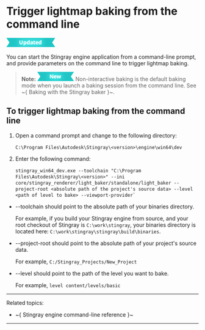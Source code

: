 # Trigger lightmap baking from the command line

![UPDATED](../../../images/updated.png)

You can start the Stingray engine application from a command-line prompt, and provide parameters on the command line to trigger lightmap baking.

>**Note:** [![NEW](../../../images/new.png "What else is new in v1.8?")](../../../release_notes/readme_1.8.html) Non-interactive baking is the default baking mode when you launch a baking session from the command line. See ~{ Baking with the Stingray baker }~.

## To trigger lightmap baking from the command line

1.  Open a command prompt and change to the following directory:

		C:\Program Files\Autodesk\Stingray\<version>\engine\win64\dev

2.  Enter the following command:

    ~~~
    stingray_win64_dev.exe --toolchain "C:\Program Files\Autodesk\Stingray\<version>" --ini core/stingray_renderer/light_baker/standalone/light_baker --project-root <absolute path of the project's source data> --level <path of level to bake> --viewport-provider`
    ~~~

- --toolchain should point to the absolute path of your binaries directory.

  	For example, if you build your Stingray engine from source, and your root checkout of Stingray is `C:\work\stingray`, your binaries directory is located here: `C:\work\stingray\stingray\build\binaries`.
		
- --project-root should point to the absolute path of your project's source data.

	For example, `C:/Stingray_Projects/New_Project`

- --level should point to the path of the level you want to bake.

	For example, `level content/levels/basic`

---
Related topics:
- ~{ Stingray engine command-line reference }~
---
